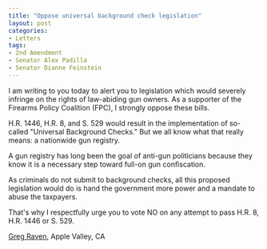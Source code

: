 ```yaml
---
title: "Oppose universal background check legislation"
layout: post
categories:
- Letters
tags:
- 2nd Amendment
- Senator Alex Padilla
- Senator Dianne Feinstein
---
```


I am writing to you today to alert you to legislation which would severely infringe on the rights of law-abiding gun owners. As a supporter of the Firearms Policy Coalition (FPC), I strongly oppose these bills.

H.R. 1446, H.R. 8, and S. 529 would result in the implementation of so-called "Universal Background Checks." But we all know what that really means: a nationwide gun registry.

A gun registry has long been the goal of anti-gun politicians because they know it is a necessary step toward full-on gun confiscation.

As criminals do not submit to background checks, all this proposed legislation would do is hand the government more power and a mandate to abuse the taxpayers.

That's why I respectfully urge you to vote NO on any attempt to pass H.R. 8, H.R. 1446 or S. 529.

[Greg Raven](https://www.gregraven.org/), Apple Valley, CA